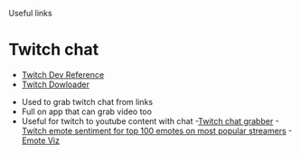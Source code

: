 Useful links

# Twitch chat
 - [Twitch Dev Reference](https://dev.twitch.tv/docs/api/reference#get-clips)
 - [Twitch Dowloader](https://github.com/lay295/TwitchDownloader)
  * Used to grab twitch chat from links
  * Full on app that can grab video too
  * Useful for twitch to youtube content with chat
 -[Twitch chat grabber](https://github.com/OgulcanCelik/twitch-clip-chat/tree/master/app)
 -[Twitch emote sentiment for top 100 emotes on most popular streamers](https://github.com/konstantinkobs/emote-controlled)
 -[Emote Viz](https://github.com/AdamSpannbauer/twitch_packed_bar)
